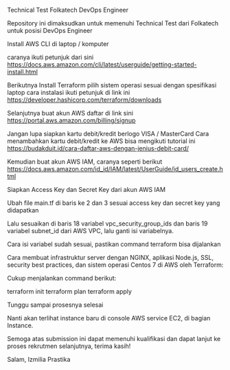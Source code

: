 Technical Test Folkatech
DevOps Engineer

Repository ini dimaksudkan untuk memenuhi Technical Test dari Folkatech untuk posisi DevOps Engineer

Install AWS CLI di laptop / komputer

caranya ikuti petunjuk dari sini https://docs.aws.amazon.com/cli/latest/userguide/getting-started-install.html

Berikutnya Install Terraform
pilih sistem operasi sesuai dengan spesifikasi laptop
cara instalasi ikuti petunjuk di link ini https://developer.hashicorp.com/terraform/downloads

Selanjutnya buat akun AWS 
daftar di link sini https://portal.aws.amazon.com/billing/signup

Jangan lupa siapkan kartu debit/kredit berlogo VISA / MasterCard
Cara menambahkan kartu debit/kredit ke AWS bisa mengikuti tutorial ini https://budakduit.id/cara-daftar-aws-dengan-jenius-debit-card/

Kemudian buat akun AWS IAM, caranya seperti berikut https://docs.aws.amazon.com/id_id/IAM/latest/UserGuide/id_users_create.html

Siapkan Access Key dan Secret Key dari akun AWS IAM

Ubah file main.tf di baris ke 2 dan 3 sesuai access key dan secret key yang didapatkan

Lalu sesuaikan di baris 18 variabel vpc_security_group_ids dan baris 19 variabel subnet_id dari AWS VPC, lalu ganti isi variabelnya.

Cara isi variabel sudah sesuai, pastikan command terraform bisa dijalankan

Cara membuat infrastruktur server dengan NGINX, aplikasi Node.js, SSL, security best practices, dan sistem operasi Centos 7 di AWS oleh Terraform:

Cukup menjalankan command berikut:

terraform init
terraform plan
terraform apply 

Tunggu sampai prosesnya selesai

Nanti akan terlihat instance baru di console AWS service EC2, di bagian Instance.

Semoga atas submission ini dapat memenuhi kualifikasi dan dapat lanjut ke proses rekrutmen selanjutnya, terima kasih!

Salam,
Izmilia Prastika
